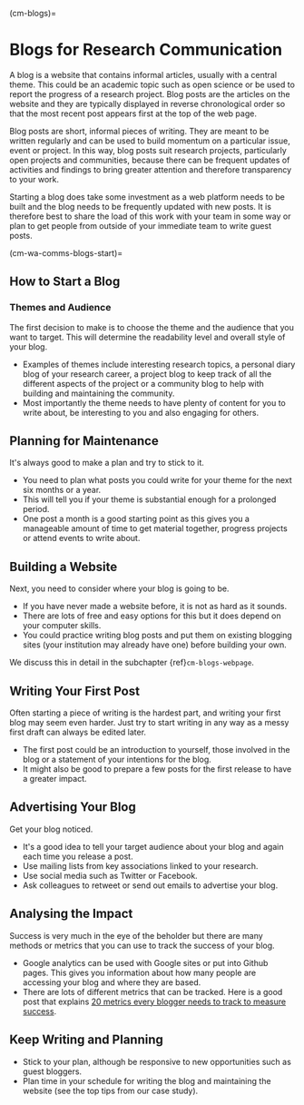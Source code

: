 (cm-blogs)=
# Blogs for Research Communication

A blog is a website that contains informal articles, usually with a central theme. This could be an academic topic such as open science or be used to report the progress of a research project. Blog posts are the articles on the website and they are typically displayed in reverse chronological order so that the most recent post appears first at the top of the web page.

Blog posts are short, informal pieces of writing. They are meant to be written regularly and can be used to build momentum on a particular issue, event or project. In this way, blog posts suit research projects, particularly open projects and communities, because there can be frequent updates of activities and findings to bring greater attention and therefore transparency to your work.

Starting a blog does take some investment as a web platform needs to be built and the blog needs to be frequently updated with new posts. It is therefore best to share the load of this work with your team in some way or plan to get people from outside of your immediate team to write guest posts.

(cm-wa-comms-blogs-start)=
## How to Start a Blog

### Themes and Audience

The first decision to make is to choose the theme and the audience that you want to target. This will determine the readability level and overall style of your blog.

* Examples of themes include interesting research topics, a personal diary blog of your research career, a project blog to keep track of all the different aspects of the project or a community blog to help with building and maintaining the community.
* Most importantly the theme needs to have plenty of content for you to write about, be interesting to you and also engaging for others.

## Planning for Maintenance

It's always good to make a plan and try to stick to it.

* You need to plan what posts you could write for your theme for the next six months or a year.
* This will tell you if your theme is substantial enough for a prolonged period.
* One post a month is a good starting point as this gives you a manageable amount of time to get material together, progress projects or attend events to write about.

## Building a Website

Next, you need to consider where your blog is going to be.

* If you have never made a website before, it is not as hard as it sounds.
* There are lots of free and easy options for this but it does depend on your computer skills.
* You could practice writing blog posts and put them on existing blogging sites (your institution may already have one) before building your own.

We discuss this in detail in the subchapter {ref}`cm-blogs-webpage`.

## Writing Your First Post

Often starting a piece of writing is the hardest part, and writing your first blog may seem even harder. Just try to start writing in any way as a messy first draft can always be edited later.

* The first post could be an introduction to yourself, those involved in the blog or a statement of your intentions for the blog.
* It might also be good to prepare a few posts for the first release to have a greater impact.

## Advertising Your Blog

Get your blog noticed.

* It's a good idea to tell your target audience about your blog and again each time you release a post.
* Use mailing lists from key associations linked to your research.
* Use social media such as Twitter or Facebook.
* Ask colleagues to retweet or send out emails to advertise your blog.

## Analysing the Impact

Success is very much in the eye of the beholder but there are many methods or metrics that you can use to track the success of your blog.

* Google analytics can be used with Google sites or put into Github pages. This gives you information about how many people are accessing your blog and where they are based.
* There are lots of different metrics that can be tracked. Here is a good post that explains [20 metrics every blogger needs to track to measure success](https://www.dreamhost.com/blog/metrics-every-blogger-needs-to-track/).

## Keep Writing and Planning

* Stick to your plan, although be responsive to new opportunities such as guest bloggers.
* Plan time in your schedule for writing the blog and maintaining the website (see the top tips from our case study).
